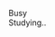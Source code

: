 Busy
<br>
Studying..

<!---
SnehalSalve/SnehalSalve is a ✨ special ✨ repository because its `README.md` (this file) appears on your GitHub profile.
You can click the Preview link to take a look at your changes.
--->
